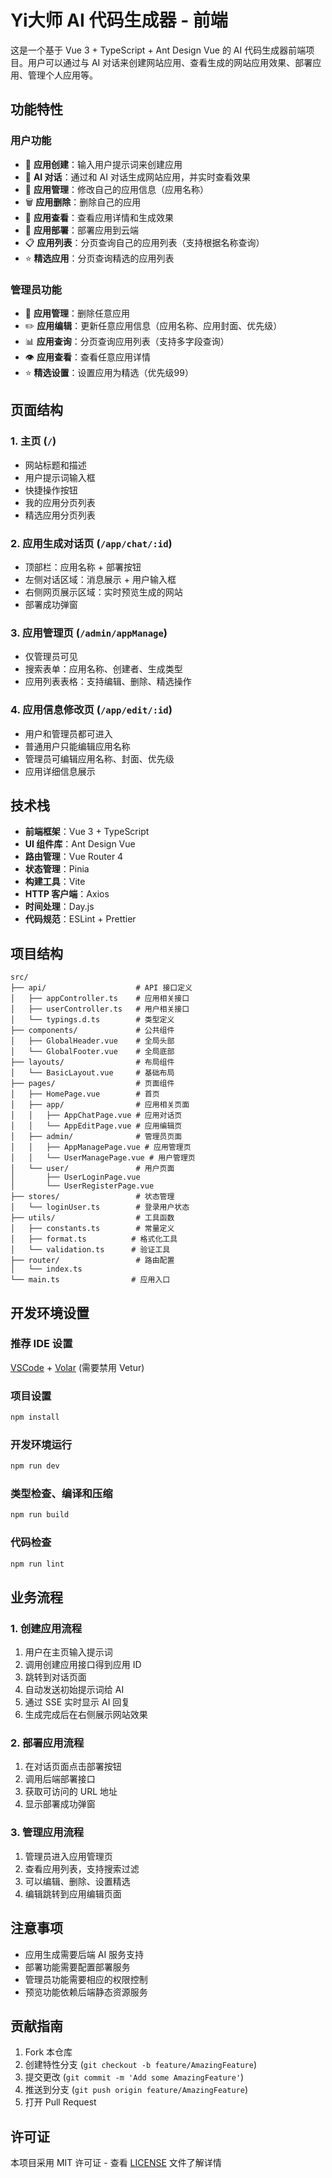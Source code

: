 # Yi大师 AI 代码生成器 - 前端

这是一个基于 Vue 3 + TypeScript + Ant Design Vue 的 AI 代码生成器前端项目。用户可以通过与 AI 对话来创建网站应用、查看生成的网站应用效果、部署应用、管理个人应用等。

## 功能特性

### 用户功能

- 🚀 **应用创建**：输入用户提示词来创建应用
- 💬 **AI 对话**：通过和 AI 对话生成网站应用，并实时查看效果
- 📝 **应用管理**：修改自己的应用信息（应用名称）
- 🗑️ **应用删除**：删除自己的应用
- 👀 **应用查看**：查看应用详情和生成效果
- 🚀 **应用部署**：部署应用到云端
- 📋 **应用列表**：分页查询自己的应用列表（支持根据名称查询）
- ⭐ **精选应用**：分页查询精选的应用列表

### 管理员功能

- 🔧 **应用管理**：删除任意应用
- ✏️ **应用编辑**：更新任意应用信息（应用名称、应用封面、优先级）
- 📊 **应用查询**：分页查询应用列表（支持多字段查询）
- 👁️ **应用查看**：查看任意应用详情
- ⭐ **精选设置**：设置应用为精选（优先级99）

## 页面结构

### 1. 主页 (`/`)

- 网站标题和描述
- 用户提示词输入框
- 快捷操作按钮
- 我的应用分页列表
- 精选应用分页列表

### 2. 应用生成对话页 (`/app/chat/:id`)

- 顶部栏：应用名称 + 部署按钮
- 左侧对话区域：消息展示 + 用户输入框
- 右侧网页展示区域：实时预览生成的网站
- 部署成功弹窗

### 3. 应用管理页 (`/admin/appManage`)

- 仅管理员可见
- 搜索表单：应用名称、创建者、生成类型
- 应用列表表格：支持编辑、删除、精选操作

### 4. 应用信息修改页 (`/app/edit/:id`)

- 用户和管理员都可进入
- 普通用户只能编辑应用名称
- 管理员可编辑应用名称、封面、优先级
- 应用详细信息展示

## 技术栈

- **前端框架**：Vue 3 + TypeScript
- **UI 组件库**：Ant Design Vue
- **路由管理**：Vue Router 4
- **状态管理**：Pinia
- **构建工具**：Vite
- **HTTP 客户端**：Axios
- **时间处理**：Day.js
- **代码规范**：ESLint + Prettier

## 项目结构

```
src/
├── api/                    # API 接口定义
│   ├── appController.ts    # 应用相关接口
│   ├── userController.ts   # 用户相关接口
│   └── typings.d.ts        # 类型定义
├── components/             # 公共组件
│   ├── GlobalHeader.vue    # 全局头部
│   └── GlobalFooter.vue    # 全局底部
├── layouts/                # 布局组件
│   └── BasicLayout.vue     # 基础布局
├── pages/                  # 页面组件
│   ├── HomePage.vue        # 首页
│   ├── app/                # 应用相关页面
│   │   ├── AppChatPage.vue # 应用对话页
│   │   └── AppEditPage.vue # 应用编辑页
│   ├── admin/              # 管理员页面
│   │   ├── AppManagePage.vue # 应用管理页
│   │   └── UserManagePage.vue # 用户管理页
│   └── user/               # 用户页面
│       ├── UserLoginPage.vue
│       └── UserRegisterPage.vue
├── stores/                 # 状态管理
│   └── loginUser.ts        # 登录用户状态
├── utils/                  # 工具函数
│   ├── constants.ts        # 常量定义
│   ├── format.ts          # 格式化工具
│   └── validation.ts      # 验证工具
├── router/                 # 路由配置
│   └── index.ts
└── main.ts                # 应用入口
```

## 开发环境设置

### 推荐 IDE 设置

[VSCode](https://code.visualstudio.com/) + [Volar](https://marketplace.visualstudio.com/items?itemName=Vue.volar) (需要禁用 Vetur)

### 项目设置

```sh
npm install
```

### 开发环境运行

```sh
npm run dev
```

### 类型检查、编译和压缩

```sh
npm run build
```

### 代码检查

```sh
npm run lint
```

## 业务流程

### 1. 创建应用流程

1. 用户在主页输入提示词
2. 调用创建应用接口得到应用 ID
3. 跳转到对话页面
4. 自动发送初始提示词给 AI
5. 通过 SSE 实时显示 AI 回复
6. 生成完成后在右侧展示网站效果

### 2. 部署应用流程

1. 在对话页面点击部署按钮
2. 调用后端部署接口
3. 获取可访问的 URL 地址
4. 显示部署成功弹窗

### 3. 管理应用流程

1. 管理员进入应用管理页
2. 查看应用列表，支持搜索过滤
3. 可以编辑、删除、设置精选
4. 编辑跳转到应用编辑页面

## 注意事项

- 应用生成需要后端 AI 服务支持
- 部署功能需要配置部署服务
- 管理员功能需要相应的权限控制
- 预览功能依赖后端静态资源服务

## 贡献指南

1. Fork 本仓库
2. 创建特性分支 (`git checkout -b feature/AmazingFeature`)
3. 提交更改 (`git commit -m 'Add some AmazingFeature'`)
4. 推送到分支 (`git push origin feature/AmazingFeature`)
5. 打开 Pull Request

## 许可证

本项目采用 MIT 许可证 - 查看 [LICENSE](LICENSE) 文件了解详情
